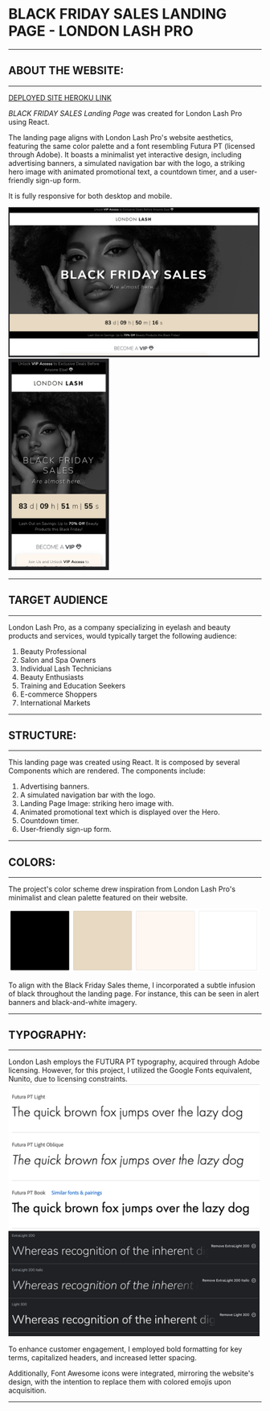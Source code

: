 
BLACK FRIDAY SALES LANDING PAGE - LONDON LASH PRO
=================================================

* * *

ABOUT THE WEBSITE:
------------------

* * * 


[DEPLOYED SITE HEROKU LINK](https://blackfriday-londonlash-7d12788698f6.herokuapp.com/)

_BLACK FRIDAY SALES Landing Page_ was created for London Lash Pro using React.

The landing page aligns with London Lash Pro's website aesthetics, featuring the same color palette and a font resembling Futura PT (licensed through Adobe). It boasts a minimalist yet interactive design, including advertising banners, a simulated navigation bar with the logo, a striking hero image with animated promotional text, a countdown timer, and a user-friendly sign-up form.

It is fully responsive for both desktop and mobile.

<img src="src/images/desktop.png" width="500px">
<img src="src/images/home.png" width="200px">

* * * 


TARGET AUDIENCE
------------------

* * *

London Lash Pro, as a company specializing in eyelash and beauty products and services, would typically target the following audience:

1. Beauty Professional
2. Salon and Spa Owners
3. Individual Lash Technicians
4. Beauty Enthusiasts
5. Training and Education Seekers
6. E-commerce Shoppers
7. International Markets


  
* * *


STRUCTURE:
---------

* * *
This landing page was created using React. It is composed by several Components which are rendered. The components include:

1. Advertising banners.
2. A simulated navigation bar with the logo. 
3. Landing Page Image: striking hero image with.
4. Animated promotional text which is displayed over the Hero. 
4. Countdown timer.
5. User-friendly sign-up form.

* * * 


COLORS:
---------

* * *

The project's color scheme drew inspiration from London Lash Pro's minimalist and clean palette featured on their website. 


<img src="src/images/colorpallette.png" width="500px">

To align with the Black Friday Sales theme, I incorporated a subtle infusion of black throughout the landing page. For instance, this can be seen in alert banners and black-and-white imagery.

* * * 
TYPOGRAPHY:
---------

* * *

London Lash employs the FUTURA PT typography, acquired through Adobe licensing. However, for this project, I utilized the Google Fonts equivalent, Nunito, due to licensing constraints. 
<img src="src/images/futura.png" width="500px">
<img src="src/images/nunito.png" width="500px">


To enhance customer engagement, I employed bold formatting for key terms, capitalized headers, and increased letter spacing. 

Additionally, Font Awesome icons were integrated, mirroring the website's design, with the intention to replace them with colored emojis upon acquisition.

* * * 
